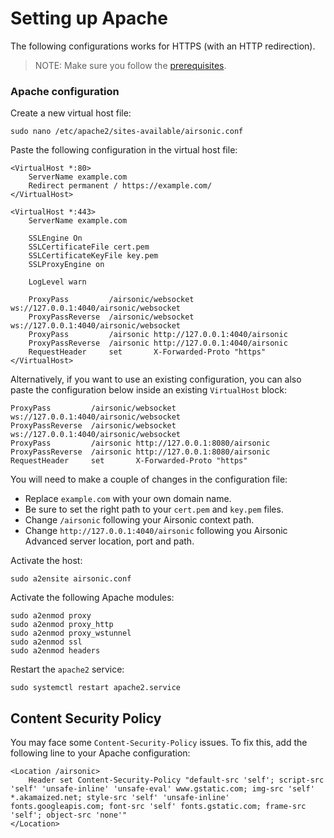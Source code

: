 # Setting up Apache

The following configurations works for HTTPS (with an HTTP redirection).

> NOTE: Make sure you follow the [prerequisites](./README.md).

### Apache configuration

Create a new virtual host file:

```
sudo nano /etc/apache2/sites-available/airsonic.conf
```

Paste the following configuration in the virtual host file:

```
<VirtualHost *:80>
    ServerName example.com
    Redirect permanent / https://example.com/
</VirtualHost>

<VirtualHost *:443>
    ServerName example.com

    SSLEngine On
    SSLCertificateFile cert.pem
    SSLCertificateKeyFile key.pem
    SSLProxyEngine on

    LogLevel warn
    
    ProxyPass         /airsonic/websocket ws://127.0.0.1:4040/airsonic/websocket
    ProxyPassReverse  /airsonic/websocket ws://127.0.0.1:4040/airsonic/websocket
    ProxyPass         /airsonic http://127.0.0.1:4040/airsonic
    ProxyPassReverse  /airsonic http://127.0.0.1:4040/airsonic
    RequestHeader     set       X-Forwarded-Proto "https"
</VirtualHost>
```

Alternatively, if you want to use an existing configuration, you can also paste the configuration below inside an existing `VirtualHost` block:

```
ProxyPass         /airsonic/websocket ws://127.0.0.1:4040/airsonic/websocket
ProxyPassReverse  /airsonic/websocket ws://127.0.0.1:4040/airsonic/websocket
ProxyPass         /airsonic http://127.0.0.1:8080/airsonic
ProxyPassReverse  /airsonic http://127.0.0.1:8080/airsonic
RequestHeader     set       X-Forwarded-Proto "https"
```
You will need to make a couple of changes in the configuration file:

- Replace `example.com` with your own domain name.
- Be sure to set the right path to your `cert.pem` and `key.pem` files.
- Change `/airsonic` following your Airsonic context path.
- Change `http://127.0.0.1:4040/airsonic` following you Airsonic Advanced server location, port and path.

Activate the host:

```
sudo a2ensite airsonic.conf
```

Activate the following Apache modules:

```
sudo a2enmod proxy
sudo a2enmod proxy_http
sudo a2enmod proxy_wstunnel
sudo a2enmod ssl
sudo a2enmod headers
```

Restart the `apache2` service:

```
sudo systemctl restart apache2.service
```

## Content Security Policy

You may face some `Content-Security-Policy` issues. To fix this, add the following line to your Apache configuration:

```
<Location /airsonic>
    Header set Content-Security-Policy "default-src 'self'; script-src 'self' 'unsafe-inline' 'unsafe-eval' www.gstatic.com; img-src 'self' *.akamaized.net; style-src 'self' 'unsafe-inline' fonts.googleapis.com; font-src 'self' fonts.gstatic.com; frame-src 'self'; object-src 'none'"
</Location>
```
